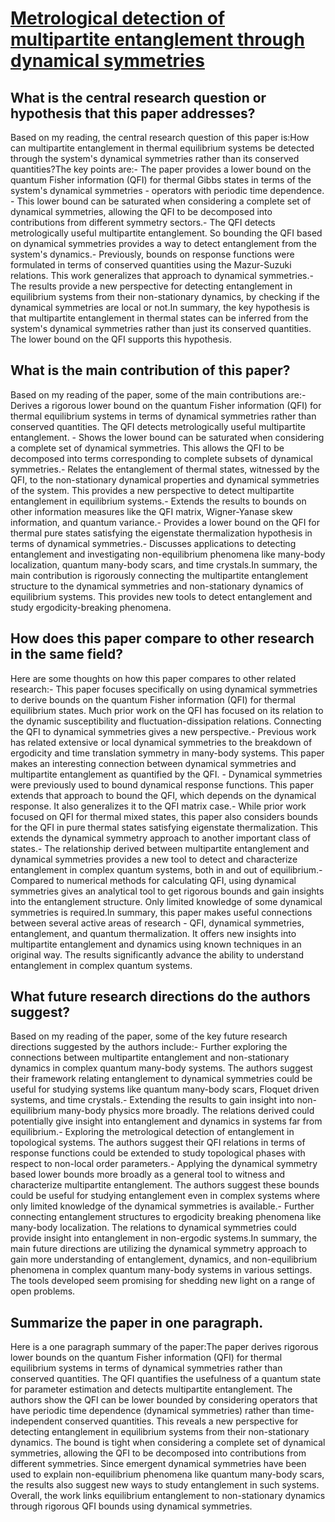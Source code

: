 # [Metrological detection of multipartite entanglement through dynamical   symmetries](https://arxiv.org/abs/2304.0564)

## What is the central research question or hypothesis that this paper addresses?

Based on my reading, the central research question of this paper is:How can multipartite entanglement in thermal equilibrium systems be detected through the system's dynamical symmetries rather than its conserved quantities?The key points are:- The paper provides a lower bound on the quantum Fisher information (QFI) for thermal Gibbs states in terms of the system's dynamical symmetries - operators with periodic time dependence. - This lower bound can be saturated when considering a complete set of dynamical symmetries, allowing the QFI to be decomposed into contributions from different symmetry sectors.- The QFI detects metrologically useful multipartite entanglement. So bounding the QFI based on dynamical symmetries provides a way to detect entanglement from the system's dynamics.- Previously, bounds on response functions were formulated in terms of conserved quantities using the Mazur-Suzuki relations. This work generalizes that approach to dynamical symmetries.- The results provide a new perspective for detecting entanglement in equilibrium systems from their non-stationary dynamics, by checking if the dynamical symmetries are local or not.In summary, the key hypothesis is that multipartite entanglement in thermal states can be inferred from the system's dynamical symmetries rather than just its conserved quantities. The lower bound on the QFI supports this hypothesis.


## What is the main contribution of this paper?

Based on my reading of the paper, some of the main contributions are:- Derives a rigorous lower bound on the quantum Fisher information (QFI) for thermal equilibrium systems in terms of dynamical symmetries rather than conserved quantities. The QFI detects metrologically useful multipartite entanglement. - Shows the lower bound can be saturated when considering a complete set of dynamical symmetries. This allows the QFI to be decomposed into terms corresponding to complete subsets of dynamical symmetries.- Relates the entanglement of thermal states, witnessed by the QFI, to the non-stationary dynamical properties and dynamical symmetries of the system. This provides a new perspective to detect multipartite entanglement in equilibrium systems.- Extends the results to bounds on other information measures like the QFI matrix, Wigner-Yanase skew information, and quantum variance.- Provides a lower bound on the QFI for thermal pure states satisfying the eigenstate thermalization hypothesis in terms of dynamical symmetries.- Discusses applications to detecting entanglement and investigating non-equilibrium phenomena like many-body localization, quantum many-body scars, and time crystals.In summary, the main contribution is rigorously connecting the multipartite entanglement structure to the dynamical symmetries and non-stationary dynamics of equilibrium systems. This provides new tools to detect entanglement and study ergodicity-breaking phenomena.


## How does this paper compare to other research in the same field?

Here are some thoughts on how this paper compares to other related research:- This paper focuses specifically on using dynamical symmetries to derive bounds on the quantum Fisher information (QFI) for thermal equilibrium states. Much prior work on the QFI has focused on its relation to the dynamic susceptibility and fluctuation-dissipation relations. Connecting the QFI to dynamical symmetries gives a new perspective.- Previous work has related extensive or local dynamical symmetries to the breakdown of ergodicity and time translation symmetry in many-body systems. This paper makes an interesting connection between dynamical symmetries and multipartite entanglement as quantified by the QFI. - Dynamical symmetries were previously used to bound dynamical response functions. This paper extends that approach to bound the QFI, which depends on the dynamical response. It also generalizes it to the QFI matrix case.- While prior work focused on QFI for thermal mixed states, this paper also considers bounds for the QFI in pure thermal states satisfying eigenstate thermalization. This extends the dynamical symmetry approach to another important class of states.- The relationship derived between multipartite entanglement and dynamical symmetries provides a new tool to detect and characterize entanglement in complex quantum systems, both in and out of equilibrium.- Compared to numerical methods for calculating QFI, using dynamical symmetries gives an analytical tool to get rigorous bounds and gain insights into the entanglement structure. Only limited knowledge of some dynamical symmetries is required.In summary, this paper makes useful connections between several active areas of research - QFI, dynamical symmetries, entanglement, and quantum thermalization. It offers new insights into multipartite entanglement and dynamics using known techniques in an original way. The results significantly advance the ability to understand entanglement in complex quantum systems.


## What future research directions do the authors suggest?

Based on my reading of the paper, some of the key future research directions suggested by the authors include:- Further exploring the connections between multipartite entanglement and non-stationary dynamics in complex quantum many-body systems. The authors suggest their framework relating entanglement to dynamical symmetries could be useful for studying systems like quantum many-body scars, Floquet driven systems, and time crystals.- Extending the results to gain insight into non-equilibrium many-body physics more broadly. The relations derived could potentially give insight into entanglement and dynamics in systems far from equilibrium.- Exploring the metrological detection of entanglement in topological systems. The authors suggest their QFI relations in terms of response functions could be extended to study topological phases with respect to non-local order parameters.- Applying the dynamical symmetry based lower bounds more broadly as a general tool to witness and characterize multipartite entanglement. The authors suggest these bounds could be useful for studying entanglement even in complex systems where only limited knowledge of the dynamical symmetries is available.- Further connecting entanglement structures to ergodicity breaking phenomena like many-body localization. The relations to dynamical symmetries could provide insight into entanglement in non-ergodic systems.In summary, the main future directions are utilizing the dynamical symmetry approach to gain more understanding of entanglement, dynamics, and non-equilibrium phenomena in complex quantum many-body systems in various settings. The tools developed seem promising for shedding new light on a range of open problems.


## Summarize the paper in one paragraph.

Here is a one paragraph summary of the paper:The paper derives rigorous lower bounds on the quantum Fisher information (QFI) for thermal equilibrium systems in terms of dynamical symmetries rather than conserved quantities. The QFI quantifies the usefulness of a quantum state for parameter estimation and detects multipartite entanglement. The authors show the QFI can be lower bounded by considering operators that have periodic time dependence (dynamical symmetries) rather than time-independent conserved quantities. This reveals a new perspective for detecting entanglement in equilibrium systems from their non-stationary dynamics. The bound is tight when considering a complete set of dynamical symmetries, allowing the QFI to be decomposed into contributions from different symmetries. Since emergent dynamical symmetries have been used to explain non-equilibrium phenomena like quantum many-body scars, the results also suggest new ways to study entanglement in such systems. Overall, the work links equilibrium entanglement to non-stationary dynamics through rigorous QFI bounds using dynamical symmetries.
